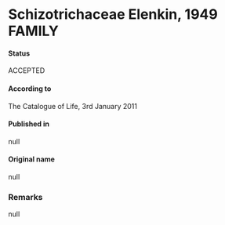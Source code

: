 # Schizotrichaceae Elenkin, 1949 FAMILY

#### Status
ACCEPTED

#### According to
The Catalogue of Life, 3rd January 2011

#### Published in
null

#### Original name
null

### Remarks
null